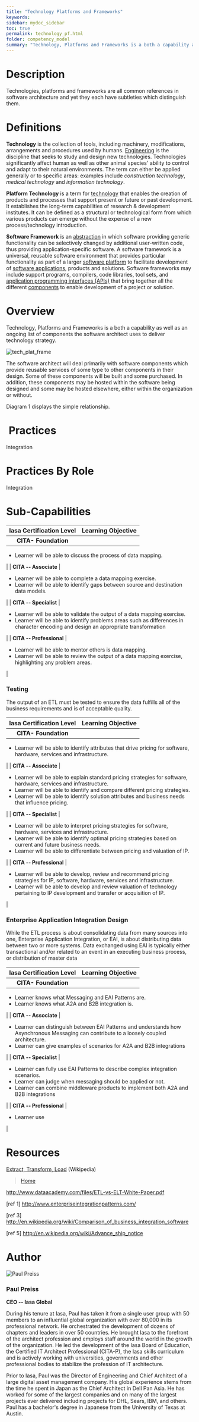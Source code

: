 ```yaml
---
title: "Technology Platforms and Frameworks"
keywords: 
sidebar: mydoc_sidebar
toc: true
permalink: technology_pf.html
folder: competency_model
summary: "Technology, Platforms and Frameworks is a both a capability as well as an ongoing list of components the software architect uses to deliver technology strategy."
---
```


Description 
===========

Technologies, platforms and frameworks are all common references in software architecture and yet they each have subtleties which distinguish them.

Definitions
===========

**Technology** is the collection of tools, including machinery, modifications, arrangements and procedures used by humans. [Engineering](http://en.wikipedia.org/wiki/Engineering) is the discipline that seeks to study and design new technologies. Technologies significantly affect human as well as other animal species' ability to control and adapt to their natural environments. The term can either be applied generally or to specific areas: examples include *construction technology*, *medical technology* and *information technology*.

**Platform Technology** is a term for [technology](http://en.wikipedia.org/wiki/Technology) that enables the creation of products and processes that support present or future or past development. It establishes the long-term capabilities of research & development institutes. It can be defined as a structural or technological form from which various products can emerge without the expense of a new process/technology introduction.

**Software Framework** is an [abstraction](http://en.wikipedia.org/wiki/Abstraction_(computer_science)) in which software providing generic functionality can be selectively changed by additional user-written code, thus providing application-specific software. A software framework is a universal, reusable software environment that provides particular functionality as part of a larger [software platform](http://en.wikipedia.org/wiki/Software_platform) to facilitate development of [software applications](http://en.wikipedia.org/wiki/Software_application), products and solutions. Software frameworks may include support programs, compilers, code libraries, tool sets, and [application programming interfaces (APIs)](http://en.wikipedia.org/wiki/Application_programming_interface) that bring together all the different [components](http://en.wikipedia.org/wiki/Software_component) to enable development of a project or solution.

Overview
========

Technology, Platforms and Frameworks is a both a capability as well as an ongoing list of components the software architect uses to deliver technology strategy.

![tech_plat_frame](media/technology_pf001.jpg)

The software architect will deal primarily with software components which provide reusable services of some type to other components in their design. Some of these components will be built and some purchased. In addition, these components may be hosted within the software being designed and some may be hosted elsewhere, either within the organization or without.

Diagram 1 displays the simple relationship.

 Practices
==========

Integration

Practices By Role
=================

Integration

Sub-Capabilities
================

| **Iasa Certification Level** | **Learning Objective** |
| :-: | :-: |
| **CITA- Foundation** |

-   Learner will be able to discuss the process of data mapping.

 |
| **CITA -- Associate** |

-   Learner will be able to complete a data mapping exercise.
-   Learner will be able to identify gaps between source and destination data models.

 |
| **CITA -- Specialist** |

-   Learner will be able to validate the output of a data mapping exercise.
-   Learner will be able to identify problems areas such as differences in character encoding and design an appropriate transformation

 |
| **CITA -- Professional** |

-   Learner will be able to mentor others is data mapping.
-   Learner will be able to review the output of a data mapping exercise, highlighting any problem areas.

 |

### **Testing**

The output of an ETL must be tested to ensure the data fulfills all of the business requirements and is of acceptable quality.

| **Iasa Certification Level** | **Learning Objective** |
| :-: | :-: |
| **CITA- Foundation** |

-   Learner will be able to identify attributes that drive pricing for software, hardware, services and infrastructure.

 |
| **CITA -- Associate** |

-   Learner will be able to explain standard pricing strategies for software, hardware, services and infrastructure.
-   Learner will be able to identify and compare different pricing strategies.
-   Learner will be able to identify solution attributes and business needs that influence pricing.

 |
| **CITA -- Specialist** |

-   Learner will be able to interpret pricing strategies for software, hardware, services and infrastructure.
-   Learner will be able to identify optimal pricing strategies based on current and future business needs.
-   Learner will be able to differentiate between pricing and valuation of IP.

 |
| **CITA -- Professional** |

-   Learner will be able to develop, review and recommend pricing strategies for IP, software, hardware, services and infrastructure.
-   Learner will be able to develop and review valuation of technology pertaining to IP development and transfer or acquisition of IP.

 |

### **Enterprise Application Integration Design**

While the ETL process is about consolidating data from many sources into one, Enterprise Application Integration, or EAI, is about distributing data between two or more systems. Data exchanged using EAI is typically either transactional and/or related to an event in an executing business process, or distribution of master data

| **Iasa Certification Level** | **Learning Objective** |
| :-: | :-: |
| **CITA- Foundation** |

-   Learner knows what Messaging and EAI Patterns are.
-   Learner knows what A2A and B2B integration is.

 |
| **CITA -- Associate** |

-   Learner can distinguish between EAI Patterns and understands how Asynchronous Messaging can contribute to a loosely coupled architecture.
-   Learner can give examples of scenarios for A2A and B2B integrations

 |
| **CITA -- Specialist** |

-   Learner can fully use EAI Patterns to describe complex integration scenarios.
-   Learner can judge when messaging should be applied or not.
-   Learner can combine middleware products to implement both A2A and B2B integrations

 |
| **CITA -- Professional** |

-   Learner use

 |

Resources
=========

[Extract, Transform, Load](http://en.wikipedia.org/wiki/Extract,_transform,_load) (Wikipedia)

> [Home](https://dataintegration.info/)

<http://www.dataacademy.com/files/ETL-vs-ELT-White-Paper.pdf>

[ref 1] <http://www.enterpriseintegrationpatterns.com/>

[ref 3] <http://en.wikipedia.org/wiki/Comparison_of_business_integration_software>

[ref 5] http://en.wikipedia.org/wiki/Advance_ship_notice

Author
======

![Paul Preiss](media/p_preiss.jpg)
### **Paul Preiss**
**CEO -- Iasa Global**

During his tenure at Iasa, Paul has taken it from a single user group with 50 members to an influential global organization with over 80,000 in its professional network. He orchestrated the development of dozens of chapters and leaders in over 50 countries. He brought Iasa to the forefront of the architect profession and employs staff around the world in the growth of the organization. He led the development of the Iasa Board of Education, the Certified IT Architect Professional (CITA-P), the Iasa skills curriculum and is actively working with universities, governments and other professional bodies to stabilize the profession of IT architecture.

Prior to Iasa, Paul was the Director of Engineering and Chief Architect of a large digital asset management company. His global experience stems from the time he spent in Japan as the Chief Architect in Dell Pan Asia. He has worked for some of the largest companies and on many of the largest projects ever delivered including projects for DHL, Sears, IBM, and others. Paul has a bachelor's degree in Japanese from the University of Texas at Austin.